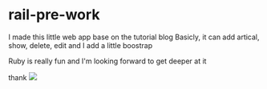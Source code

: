 # rail-pre-work
I made this little web app base on the tutorial blog 
Basicly, it can add artical, show, delete, edit and I add a little boostrap

Ruby is really fun and I'm looking forward to get deeper at it

thank
<img src="http://i.imgur.com/sCmVru1.gif" >
